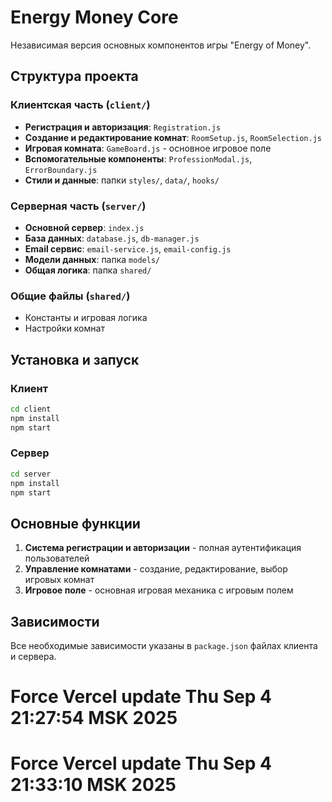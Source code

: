 # Energy Money Core

Независимая версия основных компонентов игры "Energy of Money".

## Структура проекта

### Клиентская часть (`client/`)
- **Регистрация и авторизация**: `Registration.js`
- **Создание и редактирование комнат**: `RoomSetup.js`, `RoomSelection.js`
- **Игровая комната**: `GameBoard.js` - основное игровое поле
- **Вспомогательные компоненты**: `ProfessionModal.js`, `ErrorBoundary.js`
- **Стили и данные**: папки `styles/`, `data/`, `hooks/`

### Серверная часть (`server/`)
- **Основной сервер**: `index.js`
- **База данных**: `database.js`, `db-manager.js`
- **Email сервис**: `email-service.js`, `email-config.js`
- **Модели данных**: папка `models/`
- **Общая логика**: папка `shared/`

### Общие файлы (`shared/`)
- Константы и игровая логика
- Настройки комнат

## Установка и запуск

### Клиент
```bash
cd client
npm install
npm start
```

### Сервер
```bash
cd server
npm install
npm start
```

## Основные функции

1. **Система регистрации и авторизации** - полная аутентификация пользователей
2. **Управление комнатами** - создание, редактирование, выбор игровых комнат
3. **Игровое поле** - основная игровая механика с игровым полем

## Зависимости

Все необходимые зависимости указаны в `package.json` файлах клиента и сервера.
# Force Vercel update Thu Sep  4 21:27:54 MSK 2025
# Force Vercel update Thu Sep  4 21:33:10 MSK 2025
